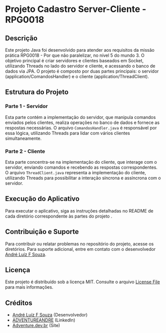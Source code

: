# Projeto Cadastro Server-Cliente - RPG0018

## Descrição

Este projeto Java foi desenvolvido para atender aos requisitos da missão prática RPG0018 - Por que não paralelizar, no nível 5 do mundo 3. O objetivo principal é criar servidores e clientes baseados em Socket, utilizando Threads no lado do servidor e cliente, e acessando o banco de dados via JPA. O projeto é composto por duas partes principais: o servidor (application/ComandosHandler) e o cliente (application/ThreadClient).

## Estrutura do Projeto

### Parte 1 - Servidor 

Esta parte contém a implementação do servidor, que manipula comandos enviados pelos clientes, realiza operações no banco de dados e fornece as respostas necessárias. O arquivo `ComandosHandler.java` é responsável por essa lógica, utilizando Threads para lidar com vários clientes simultaneamente.

### Parte 2 - Cliente

Esta parte concentra-se na implementação do cliente, que interage com o servidor, enviando comandos e recebendo as respostas correspondentes. O arquivo `ThreadClient.java` representa a implementação do cliente, utilizando Threads para possibilitar a interação síncrona e assíncrona com o servidor.

## Execução do Aplicativo

Para executar o aplicativo, siga as instruções detalhadas no README de cada diretório correspondente às partes do projeto .

## Contribuição e Suporte

Para contribuir ou relatar problemas no repositório do projeto, acesse os diretórios. Para suporte adicional, entre em contato com o desenvolvedor [André Luíz F Souza](https://github.com/adventureandre).

## Licença

Este projeto é distribuído sob a licença MIT. Consulte o arquivo [License File](https://github.com/adventureandre/Lib/blob/main/LICENSE) para mais informações.

## Créditos

- [André Luíz F Souza](https://github.com/adventureandre) (Desenvolvedor)
- [ADVENTUREANDRE](https://www.linkedin.com/in/adventureandre) (LinkedIn)
- [Adventure.dev.br](https://adventure.dev.br) (Site)
